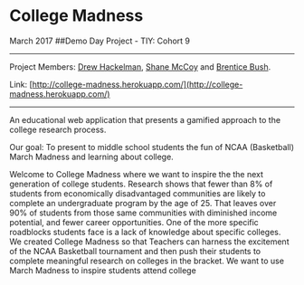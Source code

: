 # College Madness
  March 2017
##Demo Day Project - TIY: Cohort 9

___
Project Members: [Drew Hackelman](https://github.com/dhackelman), [Shane McCoy](https://github.com/scmccoy) and [Brentice Bush](https://github.com/brentice).

Link: [http://college-madness.herokuapp.com/](http://college-madness.herokuapp.com/)
___

An educational web application that presents a gamified approach to the college research process. 

Our goal: To present to middle school students the fun of NCAA (Basketball) March Madness and learning about college.

Welcome to College Madness where we want to inspire the the next generation of college students. Research shows that fewer than 8% of students from economically disadvantaged communities are likely to complete an undergraduate program by the age of 25. That leaves over 90% of students from those same communities with diminished income potential, and fewer career opportunities. One of the more specific roadblocks students face is a lack of knowledge about specific colleges. We created College Madness so that Teachers can harness the excitement of the NCAA Basketball tournament and then push their students to complete meaningful research on colleges in the bracket. We want to use March Madness to inspire students attend college
